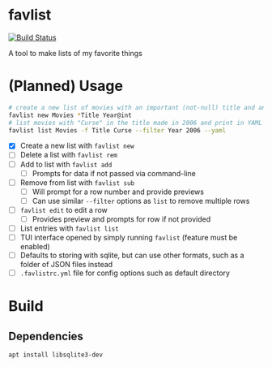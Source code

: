 # favlist
[![Build Status](https://travis-ci.com/spenserblack/favlist.svg?branch=master)](https://travis-ci.com/spenserblack/favlist)

A tool to make lists of my favorite things

# (Planned) Usage
```bash
# create a new list of movies with an important (not-null) title and an integer year
favlist new Movies *Title Year@int
# list movies with "Curse" in the title made in 2006 and print in YAML format
favlist list Movies -f Title Curse --filter Year 2006 --yaml
```
- [x] Create a new list with `favlist new`
- [ ] Delete a list with `favlist rem`
- [ ] Add to list with `favlist add`
  - [ ] Prompts for data if not passed via command-line
- [ ] Remove from list with `favlist sub`
  - [ ] Will prompt for a row number and provide previews
  - [ ] Can use similar `--filter` options as `list` to remove multiple rows
- [ ] `favlist edit` to edit a row
  - [ ] Provides preview and prompts for row if not provided
- [ ] List entries with `favlist list`
- [ ] TUI interface opened by simply running `favlist` (feature must be enabled)
- [ ] Defaults to storing with sqlite, but can use other formats, such as a folder of JSON files instead
- [ ] `.favlistrc.yml` file for config options such as default directory

# Build
## Dependencies
```bash
apt install libsqlite3-dev
```
